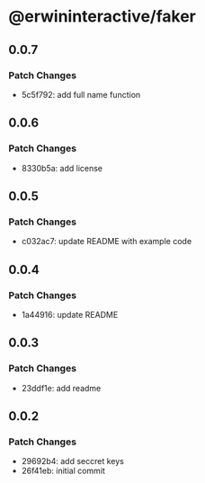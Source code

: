 # @erwininteractive/faker

## 0.0.7

### Patch Changes

- 5c5f792: add full name function

## 0.0.6

### Patch Changes

- 8330b5a: add license

## 0.0.5

### Patch Changes

- c032ac7: update README with example code

## 0.0.4

### Patch Changes

- 1a44916: update README

## 0.0.3

### Patch Changes

- 23ddf1e: add readme

## 0.0.2

### Patch Changes

- 29692b4: add seccret keys
- 26f41eb: initial commit
